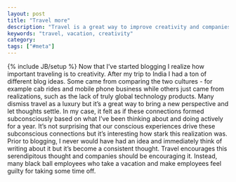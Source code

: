 ```yaml
---
layout: post
title: "Travel more"
description: "Travel is a great way to improve creativity and companies should be encouraging it. Instead many are trying to restricti t."
keywords: "travel, vacation, creativity"
category:
tags: ["#meta"]
---
```

{% include JB/setup %}
Now that I’ve started blogging I realize how important traveling is to creativity. After my trip to India I had a ton of different blog ideas. Some came from comparing the two cultures - for example cab rides and mobile phone business while others just came from realizations, such as the lack of truly global technology products. Many dismiss travel as a luxury but it’s a great way to bring a new perspective and let thoughts settle. In my case, it felt as if these connections formed subconsciously based on what I’ve been thinking about and doing actively for a year. It’s not surprising that our conscious experiences drive these subconscious connections but it’s interesting how stark this realization was. Prior to blogging, I never would have had an idea and immediately think of writing about it but it’s become a consistent thought. Travel encourages this serendipitous thought and companies should be encouraging it. Instead, many black ball employees who take a vacation and make employees feel guilty for taking some time off.
